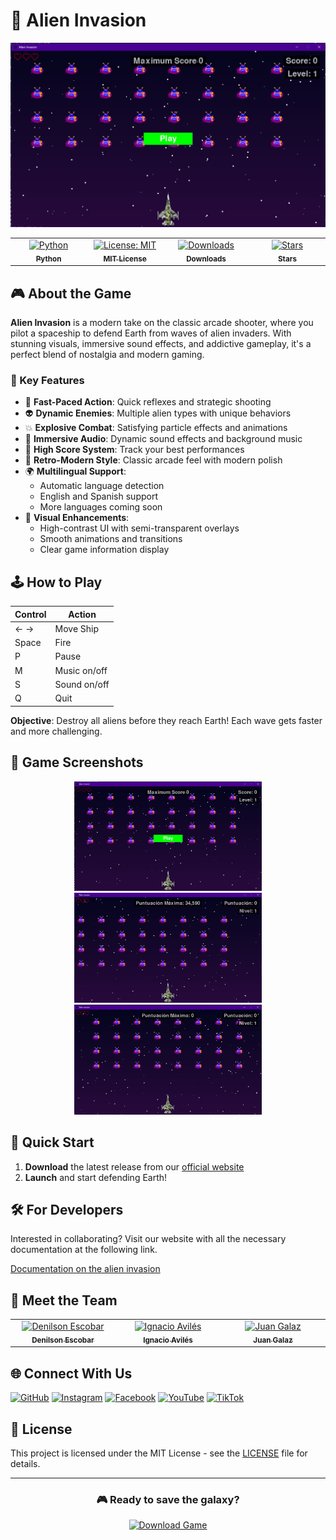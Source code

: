 # 👾 Alien Invasion

<div align="center">
  <img src="https://raw.githubusercontent.com/avilesxd/code-destroy-aliens/refs/heads/main/docs/images/game_start.png" alt="Alien Invasion Game" width="600"/>

  <table>
    <tbody>
      <tr>
        <td align="center" valign="top" width="14.28%">
          <a href="https://www.python.org/downloads/">
            <img src="https://img.shields.io/badge/python-3.8%2B-blue.svg" width="100px;" alt="Python"/><br />
            <sub><b>Python</b></sub>
          </a>
        </td>
        <td align="center" valign="top" width="14.28%">
          <a href="https://github.com/avilesxd/code-destroy-aliens/blob/main/LICENSE">
            <img src="https://img.shields.io/badge/License-MIT-yellow.svg" width="100px;" alt="License: MIT"/><br />
            <sub><b>MIT License</b></sub>
          </a>
        </td>
        <td align="center" valign="top" width="14.28%">
          <a href="https://github.com/avilesxd/code-destroy-aliens/releases">
            <img src="https://img.shields.io/github/downloads/avilesxd/code-destroy-aliens/total.svg" width="100px;" alt="Downloads"/><br />
            <sub><b>Downloads</b></sub>
          </a>
        </td>
        <td align="center" valign="top" width="14.28%">
          <a href="https://github.com/avilesxd/code-destroy-aliens/stargazers">
            <img src="https://img.shields.io/github/stars/avilesxd/code-destroy-aliens.svg" width="100px;" alt="Stars"/><br />
            <sub><b>Stars</b></sub>
          </a>
        </td>
      </tr>
    </tbody>
  </table>
</div>

## 🎮 About the Game

**Alien Invasion** is a modern take on the classic arcade shooter, where you
pilot a spaceship to defend Earth from waves of alien invaders. With stunning
visuals, immersive sound effects, and addictive gameplay, it's a perfect blend
of nostalgia and modern gaming.

### 🌟 Key Features

- 🚀 **Fast-Paced Action**: Quick reflexes and strategic shooting
- 👽 **Dynamic Enemies**: Multiple alien types with unique behaviors
- 💥 **Explosive Combat**: Satisfying particle effects and animations
- 🎵 **Immersive Audio**: Dynamic sound effects and background music
- 💯 **High Score System**: Track your best performances
- 🎨 **Retro-Modern Style**: Classic arcade feel with modern polish
- 🌍 **Multilingual Support**:
    - Automatic language detection
    - English and Spanish support
    - More languages coming soon
- 🎯 **Visual Enhancements**:
    - High-contrast UI with semi-transparent overlays
    - Smooth animations and transitions
    - Clear game information display

## 🕹️ How to Play

| Control | Action       |
| ------- | ------------ |
| ← →     | Move Ship    |
| Space   | Fire         |
| P       | Pause        |
| M       | Music on/off |
| S       | Sound on/off |
| Q       | Quit         |

**Objective**: Destroy all aliens before they reach Earth! Each wave gets faster
and more challenging.

## 📸 Game Screenshots

<div align="center">
  <img src="https://raw.githubusercontent.com/avilesxd/code-destroy-aliens/refs/heads/main/docs/images/game_start.png" alt="Start Screen" width="300"/>
  <img src="https://raw.githubusercontent.com/avilesxd/code-destroy-aliens/refs/heads/main/docs/images/game_score.png" alt="Gameplay" width="300"/>
  <img src="https://raw.githubusercontent.com/avilesxd/code-destroy-aliens/refs/heads/main/docs/images/game_over.png" alt="Game Over" width="300"/>
</div>

## 🚀 Quick Start

1. **Download** the latest release from our [official
   website][official_website_url]
2. **Launch** and start defending Earth!

## 🛠️ For Developers

Interested in collaborating? Visit our website with all the necessary
documentation at the following link.

[Documentation on the alien invasion][official_website_docs_url]

## 👥 Meet the Team

<table>
  <tbody>
    <tr>
    <td align="center" valign="top" width="14.28%"><a href="http://github.com/ESCOBAR741/"><img src="https://avatars.githubusercontent.com/ESCOBAR741" width="100px;" alt="Denilson Escobar"/><br /><sub><b>Denilson Escobar</b></sub></a></td>
    <td align="center" valign="top" width="14.28%"><a href="https://avilesxd.vercel.app/"><img src="https://avatars.githubusercontent.com/avilesxd" width="100px;" alt="Ignacio Avilés"/><br /><sub><b>Ignacio Avilés</b></sub></a></td>
    <td align="center" valign="top" width="14.28%"><a href="http://github.com/JGalaz7/"><img src="https://avatars.githubusercontent.com/JGalaz7" width="100px;" alt="Juan Galaz"/><br /><sub><b>Juan Galaz</b></sub></a></td>
    </tr>
  </tbody>
</table>

## 🌐 Connect With Us

[![GitHub](https://img.shields.io/badge/GitHub-100000?style=for-the-badge&logo=github&logoColor=white)][github_account]
[![Instagram](https://img.shields.io/badge/Instagram-E4405F?style=for-the-badge&logo=instagram&logoColor=white)][instagram_account]
[![Facebook](https://img.shields.io/badge/Facebook-1877F2?style=for-the-badge&logo=facebook&logoColor=white)][facebook_account]
[![YouTube](https://img.shields.io/badge/YouTube-FF0000?style=for-the-badge&logo=youtube&logoColor=white)][youtube_account]
[![TikTok](https://img.shields.io/badge/TikTok-000000?style=for-the-badge&logo=tiktok&logoColor=white)][tiktok_account]

## 📝 License

This project is licensed under the MIT License - see the [LICENSE](LICENSE.md)
file for details.

---

<div align="center">
  <h3>🎮 Ready to save the galaxy?</h3>
  <a href="https://avilesxd.github.io/code-destroy-aliens/">
    <img src="https://img.shields.io/badge/Download-Game-brightgreen?style=for-the-badge&logo=game-controller" alt="Download Game"/>
  </a>
</div>

<!-- GAME -->

[official_website_url]: https://avilesxd.github.io/code-destroy-aliens/
[official_website_docs_url]:
    https://avilesxd.github.io/code-destroy-aliens/docs/

<!-- SOCIAL MEDIA -->

[github_account]: http://github.com/avilesxd/
[instagram_account]: https://www.instagram.com/avilesxd/
[facebook_account]: https://www.facebook.com/ignacio.avilescardenasso
[youtube_account]: https://www.youtube.com/channel/UCYPsgamO7XeWOrXriOpJBqw
[tiktok_account]: https://www.tiktok.com/@chle_igns
